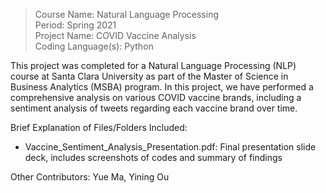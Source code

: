 > Course Name: Natural Language Processing  
Period: Spring 2021  
Project Name: COVID Vaccine Analysis   
Coding Language(s): Python

This project was completed for a Natural Language Processing (NLP) course at Santa Clara University as part of the Master of Science in Business Analytics (MSBA) program. In this project, we have performed a comprehensive analysis on various COVID vaccine brands, including a sentiment analysis of tweets regarding each vaccine brand over time. 

Brief Explanation of Files/Folders Included:

* Vaccine_Sentiment_Analysis_Presentation.pdf: Final presentation slide deck, includes screenshots of codes and summary of findings

Other Contributors: Yue Ma, Yining Ou
